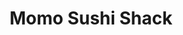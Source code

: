 ---
layout: place
title: "Momo Sushi Shack"
permalink: /new-york/brooklyn/momo-sushi-shack.html
stateAbbr: NY
stateName: New York
cityName: Brooklyn
place_id: ChIJ34aX5gBcwokREbremOF3FIY
photos:
  - name: >-
      places/ChIJ34aX5gBcwokREbremOF3FIY/photos/AeeoHcJHH5HLR27vS-XDqdL6xWHlLCWfKWVzoHa2263aYvHGCA4fakNAYymP-bIb3LxrlsXH2tDTMa0GyeI7XGVoTJBZSgZ1rKv3YCavLXwFTYtt_jKAGE3g7nwHqoeYFpI0jQ_ZOA9V2zq4SLsmN1QmPe78RwnQpBqxBMcBomLSKEK3Lvb8B39f7Dv__HdKzIRDDrq_zONuCjnfR4XfQAYEP91714pRMwKsEv4s9YyUGVa-MF00TXXBhyuWtlVqgRVm7dMo6s1sNCF95KPrgRndSWbVxTULbVIlbZNTY7hpxq1QsLzRg9jOLLR7Z5Bpb1mfD9RZvZ39oDjsJb1fI82MJaI2fugHuayBqsdDAUUaXvMXd-_Ip4zJNpZ_aEhwLmwRGQfd0memleFXQh7BMaMUp5VawzLctd3Ih6h0HYTrH1CXvmVO
    widthPx: 4032
    heightPx: 3024
    authorAttributions:
      - displayName: Stephen
        uri: https://maps.google.com/maps/contrib/113841403151685207398
        photoUri: >-
          https://lh3.googleusercontent.com/a-/ALV-UjX5PvWscREX12L8djCjrHVuY4oelHbPyCP3B-6lR2HlWN-7y5CfPA=s100-p-k-no-mo
    flagContentUri: >-
      https://www.google.com/local/imagery/report/?cb_client=maps_api_places.places_api&image_key=!1e10!2sCIHM0ogKEICAgID4y7nqvgE&hl=en-US
    googleMapsUri: >-
      https://www.google.com/maps/place//data=!3m4!1e2!3m2!1sCIHM0ogKEICAgID4y7nqvgE!2e10!4m2!3m1!1s0x89c25c00e69786df:0x861477e198deba11
  - name: >-
      places/ChIJ34aX5gBcwokREbremOF3FIY/photos/AeeoHcL3aZB-hQRj7YWpdpdj-xEZ85YvZCmKaklBJefPJU4_FGo7lvLGWADenEQB78iT5jESGfzFRbxbhTISgIiYl71Kbt2xBlhpKDqTkMYafNyHkB6cpX0VYXC_NLzcbkqi8JvbfC5H88NDIF4NgFQx-EPcrrtY-_aMRa5eyjmGRUs_6xGDP1yp9l8JepUUizh2ZaUlxS1D-7pcOuo7PnFyJbiXJote-Yr9yq89qwkrO9q4TxtStyAP0-2auMq6c6B1y7YJSjFHzFGo4AMn8qvLnRe4vP9SG2o_5OstCRGLOLTzgw
    widthPx: 2400
    heightPx: 2400
    authorAttributions:
      - displayName: Momo Sushi Shack
        uri: https://maps.google.com/maps/contrib/108320625197752383523
        photoUri: >-
          https://lh3.googleusercontent.com/a-/ALV-UjXEVMIOrCJBKlmDZHsnZNSeRkQubm_PJ_n5poUfSm8-0SaiwdU=s100-p-k-no-mo
    flagContentUri: >-
      https://www.google.com/local/imagery/report/?cb_client=maps_api_places.places_api&image_key=!1e10!2sAF1QipOxC0N9ZeAl83p7rLe4FJUxec25WGXiBZIj02qq&hl=en-US
    googleMapsUri: >-
      https://www.google.com/maps/place//data=!3m4!1e2!3m2!1sAF1QipOxC0N9ZeAl83p7rLe4FJUxec25WGXiBZIj02qq!2e10!4m2!3m1!1s0x89c25c00e69786df:0x861477e198deba11
  - name: >-
      places/ChIJ34aX5gBcwokREbremOF3FIY/photos/AeeoHcJjfrH5BshujRBEW-duqRcmSreypH34ZppziuLkTFHAI31zKp0NoIRZUEOZgNJV7aOKTmxGtdVvcCrP3jOVFVVUI0vQL32DIfYcH2JP4hO_3R6qINgUmlEUfgnjVrjbWCh_VPcxu7TTVmrt3VnOnfQA9Rcttt5Ds4c3TpjdKUyYo4zJWRM7q0F_FIYyXAbB5qnUj9RRH6nHriBIJHCsE_SKqYcYOXN6QqX5AyrIxUc-xJqW-burwTdJkjKtP1QsRhqdPtB0qPXLq9xPnCTNEpRJnUjAEMf5q6kt0Ia13feZOA
    widthPx: 4032
    heightPx: 3024
    authorAttributions:
      - displayName: Momo Sushi Shack
        uri: https://maps.google.com/maps/contrib/108320625197752383523
        photoUri: >-
          https://lh3.googleusercontent.com/a-/ALV-UjXEVMIOrCJBKlmDZHsnZNSeRkQubm_PJ_n5poUfSm8-0SaiwdU=s100-p-k-no-mo
    flagContentUri: >-
      https://www.google.com/local/imagery/report/?cb_client=maps_api_places.places_api&image_key=!1e10!2sAF1QipPq8EJcbKQ-sidJANSK67bBM2yqPSh-ff0VGTcg&hl=en-US
    googleMapsUri: >-
      https://www.google.com/maps/place//data=!3m4!1e2!3m2!1sAF1QipPq8EJcbKQ-sidJANSK67bBM2yqPSh-ff0VGTcg!2e10!4m2!3m1!1s0x89c25c00e69786df:0x861477e198deba11
  - name: >-
      places/ChIJ34aX5gBcwokREbremOF3FIY/photos/AeeoHcLsdfIJIqZrxtYEHExDDfBb88HAqR8oJ0_ZhC70w9teooLTkbAiecf4w52muWK9s3ezBO_mmi4iMQmHN8MDmZah4zTXqtGn4syVntwqfaj0OweQCv_lmtlkbbYIR1b2CWJpqV_z4KtOWF2Rq--rf8ugE7JEyzCDumrjOg7pSjRsi0ayVMkuvvzYBLW3zc2eQRnh1eTTv8zS0CbQLyn2AD7lCTQ6o_y369ptg2vZRi3GgKPbwkx_NWraDjcsNBoMAhY1NIUqFaMTo1jL4_oU13PPMRXGBN55eB76e46vPu4Lrd7ivRoQt3SvAsYR0VPwwCiDs8n0wmWQ4_iRgaDuDuElju2pGC5DUYtfcZkF-gMnLW5TerHPlNehuyaoleEE3FoLxLrSpv94fJohIL66NLHtnmr3Iro_y6H4_6FPbp0
    widthPx: 3000
    heightPx: 4000
    authorAttributions:
      - displayName: Benjamin Mei
        uri: https://maps.google.com/maps/contrib/110886317897186384077
        photoUri: >-
          https://lh3.googleusercontent.com/a-/ALV-UjVDaMPwhseIrnJ_lqwODRz5eFKl8zzEw1aHPxw_fPGEQfiA6xAB=s100-p-k-no-mo
    flagContentUri: >-
      https://www.google.com/local/imagery/report/?cb_client=maps_api_places.places_api&image_key=!1e10!2sCIHM0ogKEICAgIDuyqX9dQ&hl=en-US
    googleMapsUri: >-
      https://www.google.com/maps/place//data=!3m4!1e2!3m2!1sCIHM0ogKEICAgIDuyqX9dQ!2e10!4m2!3m1!1s0x89c25c00e69786df:0x861477e198deba11
  - name: >-
      places/ChIJ34aX5gBcwokREbremOF3FIY/photos/AeeoHcI8RVUQcIiw7x6NUAeZgZ1mta3XY3X8PYJTqeTzPi-Paz31Xji108tQpNd_7o4jO4_4F86ijHVoQ5ITyE3MkC8d_IaZ6PH3U4R69305mh66x6Ry_C-c5loGUc5BusbsSad4lnELgqPVkFw-6aSSRZ580BdTpmF5gl3cVfABAgJQrVu5p0sNcFcvsjn55yul0Zbi3P54NrqByGgk9vaWALx3K140ixe73Zv6L-MTo1ebh806wwiFR43ryNWhX-CdVG63oSyD1F0popKm8MzIzmSF1y2dO7PFkDgJOIxBjzhDWZnR56zwX5lVANC7dDb9dxIcxLQxK8Ka2AzVkLXT5tchbKz3Ytq3GRj0AQHGCXoSpjXofu5nS31nMvhbhmxkEPVSbw3Mot3I0A6oz2Ue2_ZFdbpTpwtOGJKwQHvj3dzf6Q
    widthPx: 4032
    heightPx: 3024
    authorAttributions:
      - displayName: Stephen
        uri: https://maps.google.com/maps/contrib/113841403151685207398
        photoUri: >-
          https://lh3.googleusercontent.com/a-/ALV-UjX5PvWscREX12L8djCjrHVuY4oelHbPyCP3B-6lR2HlWN-7y5CfPA=s100-p-k-no-mo
    flagContentUri: >-
      https://www.google.com/local/imagery/report/?cb_client=maps_api_places.places_api&image_key=!1e10!2sCIHM0ogKEICAgID4y7nACA&hl=en-US
    googleMapsUri: >-
      https://www.google.com/maps/place//data=!3m4!1e2!3m2!1sCIHM0ogKEICAgID4y7nACA!2e10!4m2!3m1!1s0x89c25c00e69786df:0x861477e198deba11
  - name: >-
      places/ChIJ34aX5gBcwokREbremOF3FIY/photos/AeeoHcJ_7F_AR6hMC2ChLhUFD1JdIpaVpmQc9O7jvJlTjKQ_1uVBpiS4lNm42EtZ4MsvxUe6pHTyauZ_inEM6L9cIVbKIIJZdczAnEsHCnOATozhlo0ylcMZWBNVC0hyyauBHEKi7JeZ14CddimkUdVHtlvSa3uZtPnLhkZAHEmkv-yPmlvuAcGR3i_a1UxlaoplzLMX0GP1CL76gO77bogKX7loUsAkwJfDtTJyJ2oXItPmt1fK5PkkARzqFY4FBCCNTvtXvIG7LcAjsiz4hlDCouHnIHVv2E8rB2D8lBZ2AMFynw
    widthPx: 4032
    heightPx: 3024
    authorAttributions:
      - displayName: Momo Sushi Shack
        uri: https://maps.google.com/maps/contrib/108320625197752383523
        photoUri: >-
          https://lh3.googleusercontent.com/a-/ALV-UjXEVMIOrCJBKlmDZHsnZNSeRkQubm_PJ_n5poUfSm8-0SaiwdU=s100-p-k-no-mo
    flagContentUri: >-
      https://www.google.com/local/imagery/report/?cb_client=maps_api_places.places_api&image_key=!1e10!2sAF1QipMtD7_lv7Nol5MtHw9AqprC3E9QeXBkipkBU8T9&hl=en-US
    googleMapsUri: >-
      https://www.google.com/maps/place//data=!3m4!1e2!3m2!1sAF1QipMtD7_lv7Nol5MtHw9AqprC3E9QeXBkipkBU8T9!2e10!4m2!3m1!1s0x89c25c00e69786df:0x861477e198deba11
  - name: >-
      places/ChIJ34aX5gBcwokREbremOF3FIY/photos/AeeoHcIOSebY8c65Gd_lXysUJPKBf248BTreztd97nEXr1-yz-okaoZlsXy3R7pf_rnyR0WahEdadunDahFNbegOYFtIBOCv1pOP6_cyo75STnB9xX8J8M2xeDHUfaJVij6x5hOOTo30JCmYYF8oCJQJ5N7snbFCqzCCqzAJirA0A9edSQ_FKWlcehpXK6-3D8zwKWSsb4L_ihV3obnHXbw9kroPji1GKnwBRvVnWonOKuQFSYiuw0FE8usWHFpzlqjEFZY3i-oWhD2mp3ZXFSO-72Q6Pt4H-cGU187txZ-9lEtj3Q
    widthPx: 2400
    heightPx: 2400
    authorAttributions:
      - displayName: Momo Sushi Shack
        uri: https://maps.google.com/maps/contrib/108320625197752383523
        photoUri: >-
          https://lh3.googleusercontent.com/a-/ALV-UjXEVMIOrCJBKlmDZHsnZNSeRkQubm_PJ_n5poUfSm8-0SaiwdU=s100-p-k-no-mo
    flagContentUri: >-
      https://www.google.com/local/imagery/report/?cb_client=maps_api_places.places_api&image_key=!1e10!2sAF1QipO0BUO10-YLbqwXGDJYI1WTbhlQIfWASEPf79kK&hl=en-US
    googleMapsUri: >-
      https://www.google.com/maps/place//data=!3m4!1e2!3m2!1sAF1QipO0BUO10-YLbqwXGDJYI1WTbhlQIfWASEPf79kK!2e10!4m2!3m1!1s0x89c25c00e69786df:0x861477e198deba11
  - name: >-
      places/ChIJ34aX5gBcwokREbremOF3FIY/photos/AeeoHcKCYZK6FRw92hmg5jEqV5KC5RvlTXwQjtvaxwMOFs3hzpi3z5WJSl1fKnj70O9Hxmtf6JUjos5R5f3H7xv0nAxvj3eWnSxUQDFBVZX_YfkNxz8WxpGkQQRNITY-dkrzpjPwBwT6QuTibajA-WlgR-QWh-ukotOtbgosRMGjjKRRpqsCrDMnL96uoIVoM3b453DXwTRagMseUSIgoJMWy0uIBeieN2JU_-mvVP1AneFmMuxRn1CbYLB_dEGhoyHV5hZ_2E9xC5TPctAxLuPRlwnIgc5REvJX0i7xn-XO-NiOkQ
    widthPx: 2400
    heightPx: 2400
    authorAttributions:
      - displayName: Momo Sushi Shack
        uri: https://maps.google.com/maps/contrib/108320625197752383523
        photoUri: >-
          https://lh3.googleusercontent.com/a-/ALV-UjXEVMIOrCJBKlmDZHsnZNSeRkQubm_PJ_n5poUfSm8-0SaiwdU=s100-p-k-no-mo
    flagContentUri: >-
      https://www.google.com/local/imagery/report/?cb_client=maps_api_places.places_api&image_key=!1e10!2sAF1QipPxamWmBdfJfl7pKK9_50GuoVYrJmgcfqAVh0M1&hl=en-US
    googleMapsUri: >-
      https://www.google.com/maps/place//data=!3m4!1e2!3m2!1sAF1QipPxamWmBdfJfl7pKK9_50GuoVYrJmgcfqAVh0M1!2e10!4m2!3m1!1s0x89c25c00e69786df:0x861477e198deba11
  - name: >-
      places/ChIJ34aX5gBcwokREbremOF3FIY/photos/AeeoHcLkhXh9KFQH_-wVXDur_H-pHlYe0CY17MQx679zDaHUzpEGKWO6WrqtEaPCh8Eh2WwQUeZh7vwpfziPMgGHngKkoyMa2dnJujCYj0fJOxVjPEcRX1gdPnZRf01wpTjXNqFIFSuIn_xqZoUg3q20kkPDLuGNWbKny_3VMqd2wr9cl00szFYS1P6PmQaatnJfPrIyVmIeCOyLy6K2hsJd6Zmq6rbgWZB1LVlfQJ5m5p-6XkehPz3qo6LGlheLDlfBHY64y7M1gKAU83gvRSbqnmOT2zzfMZr84aH6eHvYLpxVNNLAXOz-TDp_MOP3Alp_n9xRSDJYz7K7d_lcS5hfbstrzYuf4qgPcX0aXzmPl5AwTBVxZOfhjcvr9ObEvs5nUBqf56k9k47lFpONS8OCdlYWA9lkKqhsBQAJtfaK8Hb0455r
    widthPx: 2992
    heightPx: 2992
    authorAttributions:
      - displayName: Liliana Campuzano
        uri: https://maps.google.com/maps/contrib/104099414070376721774
        photoUri: >-
          https://lh3.googleusercontent.com/a-/ALV-UjUfem5DzkOAZ44jTC_1fce9oW99oLWQnWIoiIZXh6b1YeX8iZmi=s100-p-k-no-mo
    flagContentUri: >-
      https://www.google.com/local/imagery/report/?cb_client=maps_api_places.places_api&image_key=!1e10!2sCIHM0ogKEICAgIDDsZKw2wE&hl=en-US
    googleMapsUri: >-
      https://www.google.com/maps/place//data=!3m4!1e2!3m2!1sCIHM0ogKEICAgIDDsZKw2wE!2e10!4m2!3m1!1s0x89c25c00e69786df:0x861477e198deba11
  - name: >-
      places/ChIJ34aX5gBcwokREbremOF3FIY/photos/AeeoHcKhGwuxWo1YhcipE3utTz_hjSGRpgAY77vAXBTYCEDrzshVkxadToIMva1wVOd2lfiv7vgMWTuK4sA8sha3pjwUTYGL95Sa8FntWMRaoFdgSQ19XKJBHAr5_wlOMpDzSLqIrPvNHDNCPZ4k2vq8TZ--D47Fbgt0CxMm7I2QR7MLyXBRGzIQo-s4gLFdFesv3yD1vQt1B90Zdk76fj3Axuv9xYpNXcMUBcEiiODg_DGdA6g9YYd5ExMV9BM6bVVh7Dr8uH10jUxf89R6Goe1a7jWVjyG1JFWdI_r6j869gJNnLCIU3tC31hNwZ5mFkzAHq1WA52yMngiIFvmTjkqdKLKA-qFJVjXCahkDRXQO8-eDO9fvl43JNuDKiP2050WRZJvx3cv_3sOtgsy33Zc-D7UsUIkGFqjXowC5_l-XLxoI-c
    widthPx: 4032
    heightPx: 3024
    authorAttributions:
      - displayName: Peter Liu
        uri: https://maps.google.com/maps/contrib/100643109161309918309
        photoUri: >-
          https://lh3.googleusercontent.com/a/ACg8ocKzjddhU8GD1q_5qLzGhJRt8IEyJ9KSPvaP2dgfMt7gVxHUVg=s100-p-k-no-mo
    flagContentUri: >-
      https://www.google.com/local/imagery/report/?cb_client=maps_api_places.places_api&image_key=!1e10!2sCIHM0ogKEICAgICEw7yZmgE&hl=en-US
    googleMapsUri: >-
      https://www.google.com/maps/place//data=!3m4!1e2!3m2!1sCIHM0ogKEICAgICEw7yZmgE!2e10!4m2!3m1!1s0x89c25c00e69786df:0x861477e198deba11
address: 43 Bogart St, Brooklyn, NY 11206, USA
street: 43 Bogart St
city: Brooklyn
state: NY
zip: '11206'
country: USA
neighborhood: Bushwick
latitude: '40.705164'
longitude: '-73.933408'
accessibility_options:
  wheelchairAccessibleParking: false
business_status: OPERATIONAL
name: Momo Sushi Shack
google_maps_links:
  directionsUri: >-
    https://www.google.com/maps/dir//''/data=!4m7!4m6!1m1!4e2!1m2!1m1!1s0x89c25c00e69786df:0x861477e198deba11!3e0
  placeUri: https://maps.google.com/?cid=9661478911432636945
  writeAReviewUri: >-
    https://www.google.com/maps/place//data=!4m3!3m2!1s0x89c25c00e69786df:0x861477e198deba11!12e1
  reviewsUri: >-
    https://www.google.com/maps/place//data=!4m4!3m3!1s0x89c25c00e69786df:0x861477e198deba11!9m1!1b1
  photosUri: >-
    https://www.google.com/maps/place//data=!4m3!3m2!1s0x89c25c00e69786df:0x861477e198deba11!10e5
primary_type: Sushi Restaurant
opening_hours:
  regular: null
  current: null
secondary_opening_hours:
  regular:
    weekdayDescriptions: null
    type: null
  current:
    weekdayDescriptions: null
    type: null
phone: null
price_level: null
price_range: null
rating: null
rating_count: 0
website: null
description: null
reviews: null
parking_options: null
payment_options: null
allow_dogs: null
curbside_pickup: null
delivery: null
dine_in: null
good_for_children: null
good_for_groups: null
good_for_sports: null
live_music: null
menu_for_children: null
outdoor_seating: null
reservable: null
restroom: null
serves_beer: null
serves_breakfast: null
serves_brunch: null
serves_cocktails: null
serves_coffee: null
serves_dinner: null
serves_dessert: null
serves_lunch: null
serves_vegetarian_food: null
serves_wine: null
takeout: null

---